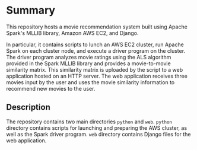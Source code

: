 # Summary
This repository hosts a movie recommendation system built using Apache Spark's MLLIB library, 
Amazon AWS EC2, and Django. 

In particular, it contains scripts to lunch an AWS EC2 cluster, run Apache Spark on each cluster node, and
execute a driver program on the cluster. The driver program analyzes movie ratings using the ALS algorithm
provided in the Spark MLLIB library and provides a movie-to-movie similarity matrix. This similarity matrix
is uploaded by the script to a web application hosted on an HTTP server. The web application receives three
movies input by the user and uses the movie similarity information to recommend new movies to the user.


## Description
The repository contains two main directories `python` and `web`. `python` directory contains scripts for
launching and preparing the AWS cluster, as well as the Spark driver program. `web` directory contains 
Django files for the web application.
